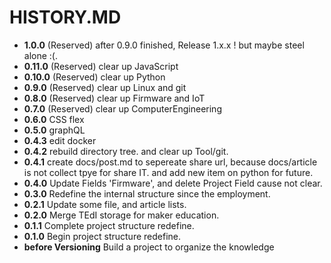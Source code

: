 # HISTORY.MD

- __1.0.0__ (Reserved) after 0.9.0 finished, Release 1.x.x ! but maybe steel alone :(.
- __0.11.0__ (Reserved) clear up JavaScript
- __0.10.0__ (Reserved) clear up Python
- __0.9.0__ (Reserved) clear up Linux and git
- __0.8.0__ (Reserved) clear up Firmware and IoT
- __0.7.0__ (Reserved) clear up ComputerEngineering
- __0.6.0__ CSS flex
- __0.5.0__ graphQL
- __0.4.3__ edit docker
- __0.4.2__ rebuild directory tree. and clear up Tool/git.
- __0.4.1__ create docs/post.md to sepereate share url, because docs/article is not collect tpye for share IT. and add new item on python for future.
- __0.4.0__ Update Fields 'Firmware', and delete Project Field cause not clear.
- __0.3.0__ Redefine the internal structure since the employment.
- __0.2.1__ Update some file, and article lists.
- __0.2.0__ Merge TEdI storage for maker education.
- __0.1.1__ Complete project structure redefine.
- __0.1.0__ Begin project structure redefine.
- __before Versioning__ Build a project to organize the knowledge
